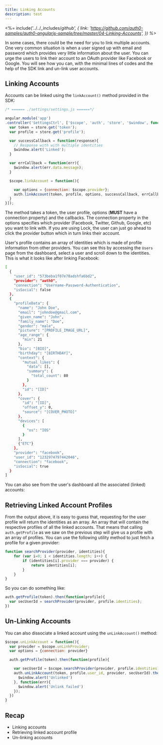 ```yaml
---
title: Linking Accounts
description: test
---
```


<%= include('../../_includes/_github', {
  link: 'https://github.com/auth0-samples/auth0-angularjs-sample/tree/master/04-Linking-Accounts',
}) %>_

In some cases, there could be the need for you to link multiple accounts. One very common situation is when a user signed up with email and password which provides very little information about the user. You can urge the users to link their account to an OAuth provider like Facebook or Google. You will see how you can, with the minimal lines of codes and the help of the SDK link and un-link user accounts.

<!-- TODO: IMAGE OR GIF OF DEMO -->

## Linking Accounts

Accounts can be linked using the `linkAccount()` method provided in the SDK:

```js
/* ====== ./settings/settings.js ======*/

angular.module('app')
.controller('SettingsCtrl', ['$scope', 'auth', 'store', '$window', function settingsCtrlFunc($scope, auth, store, $window){
  var token = store.get('token');
  var profile = store.get('profile');

  var successCallback = function(response){
    // Response with with multiple identities
    $window.alert('Linked');
  }

  var errCallback = function(err){
    $window.alert(err.data.message);
  }

  $scope.linkAccount = function(){

    var options = {connection: $scope.provider};
    auth.linkAccount(token, profile, options, successCallback, errCallback);
  }
}]);

```

The method takes a token, the user profile, options (**MUST** have a connection property) and the callbacks. The connection property in the options specifies which provider (Facebook, Twitter, Github, Google, etc) you want to link with. If you are using Lock, the user can just go ahead to click the provider button which in turn links their account.

User's profile contains an array of identities which is made of profile information from other providers. You can see this by accessing the `Users` page from the dashboard, select a user and scroll down to the identities. This is what it looks like after linking Facebook:

```bash
[
  {
    "user_id": "573beba1f07e78adshfa6bd2",
    "provider": "auth0",
    "connection": "Username-Password-Authentication",
    "isSocial": false
  },
  {
    "profileData": {
      "name": "John Doe",
      "email": "johndoe@gmail.com",
      "given_name": "John",
      "family_name": "Doe",
      "gender": "male",
      "picture": "[PROFILE_IMAGE_URL]",
      "age_range": {
        "min": 21
      },
      "bio": "[BIO]",
      "birthday": "[BIRTHDAY]",
      "context": {
        "mutual_likes": {
          "data": [],
          "summary": {
            "total_count": 80
          }
        },
        "id": "[ID]"
      },
      "cover": {
        "id": "[ID]",
        "offset_y": 0,
        "source": "[COVER_PHOTO]"
      },
      "devices": [
        {
          "os": "IOS"
        }
      ],
      {"ETC"}
    },
    "provider": "facebook",
    "user_id": "1232974797442046",
    "connection": "facebook",
    "isSocial": true
  }
]
```

You can also see from the user's dashboard all the associated (linked) accounts:

<!-- TODO: IMAGE OF USER DASHBOARD HIGHLIGHTING ASSOCIATED ACCOUNTS -->

## Retrieving Linked Account Profiles

From the output above, it is easy to guess that, requesting for the user profile will return the identities as an array. An array that will contain the respective profiles of all the linked accounts. That means that calling `auth.getProfile` as we saw on the previous step will give us a profile with an array of profiles. You can use the following utility method to just fetch a profile for a given provider:

```js
function searchProvider(provider, identities){
    for (var i=0; i < identities.length; i++) {
        if (identities[i].provider === provider) {
            return identities[i];
        }
    }
}
```

So you can do something like:

```js
auth.getProfile(token).then(function(profile){
  var secUserId = searchProvider(provider, profile.identities);
})
```

## Un-Linking Accounts

You can also dissociate a linked account using the `unLinkAccount()` method:

```js
$scope.unLinkAccount = function(){
  var provider = $scope.unLinkProvider;
  var options = {connection: provider}

  auth.getProfile(token).then(function(profile){

    var secUserId = $scope.searchProvider(provider, profile.identities).user_id;
    auth.unLinkAccount(token, profile.user_id, provider, secUserId).then(function(res){
      $window.alert('Unlinked')
    }, function(err){
      $window.alert('Unlink failed')
    });
  })
}
```

## Recap
- Linking accounts
- Retrieving linked account profile
- Un-linking accounts
